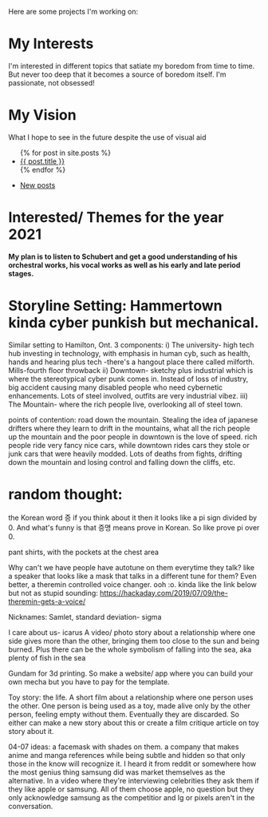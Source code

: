 Here are some projects I'm working on:

# My Interests

I'm interested in different topics that satiate my boredom from time to time. But never too deep that it becomes a source of boredom itself. I'm passionate, not obsessed!

# My Vision

What I hope to see in the future despite the use of visual aid

<ul>
  {% for post in site.posts %}
  <li>
      <a href="{{ post.url }}">{{ post.title }}</a>
  </li>
  {% endfor %}
</ul>
  
<ul>
  <li><a href ="https://saamantics.github.io/Igor-without-the-hard-r/_posts">New posts</a></li>
</ul>

# Interested/ Themes for the year 2021
<b>
  My plan is to listen to Schubert and get a good understanding of his orchestral works, his vocal works as well as his early and late period stages.
</b>


# Storyline Setting: Hammertown kinda cyber punkish but mechanical.
Similar setting to Hamilton, Ont.
3 components: 
i) The university- high tech hub investing in technology, with emphasis in human cyb, such as health, hands and hearing plus tech
-there's a hangout place there called milforth. Mills-fourth floor throwback
ii) Downtown- sketchy plus industrial which is where the stereotypical cyber punk comes in. Instead of loss of industry, big accident causing many disabled people who need cybernetic enhancements. Lots of steel involved, outfits are very industrial vibez.
iii) The Mountain- where the rich people live, overlooking all of steel town.


points of contention: road down the mountain. Stealing the idea of japanese drifters where they learn to drift in the mountains, what all the rich people up the mountain and the poor people in downtown is the love of speed. rich people ride very fancy nice cars, while downtown rides cars they stole or junk cars that were heavily modded.
Lots of deaths from fights, drifting down the mountain and losing control and falling down the cliffs, etc.

# random thought: 
the Korean word 증 if you think about it then it looks like a pi sign divided by 0. And what's funny is that 증명 means prove in Korean. So like prove pi over 0. 

pant shirts, with the pockets at the chest area

Why can't we have people have autotune on them everytime they talk? like a speaker that looks like a mask that talks in a different tune for them?
Even better, a theremin controlled voice changer. ooh :o.
kinda like the link below but not as stupid sounding:
https://hackaday.com/2019/07/09/the-theremin-gets-a-voice/

Nicknames: Samlet, standard deviation- sigma

I care about us- icarus
A video/ photo story about a relationship where one side gives more than the other, bringing them too close to the sun and being burned. Plus there can be the whole symbolism of falling into the sea, aka plenty of fish in the sea

Gundam for 3d printing. So make a website/ app where you can build your own mecha but you have to pay for the template.

Toy story: the life. A short film about a relationship where one person uses the other. One person is being used as a toy, made alive only by the other person, feeling empty without them. Eventually they are discarded. So either can make a new story about this or create a film critique article on toy story about it.

04-07 ideas: a facemask with shades on them.
a company that makes anime and manga references while being subtle and hidden so that only those in the know will recognize it.
I heard it from reddit or somewhere how the most genius thing samsung did was market themselves as the alternative. In a video where they're interviewing celebrities they ask them if they like apple or samsung. All of them choose apple, no question but they only acknowledge samsung as the competitior and lg or pixels aren't in the conversation. 
